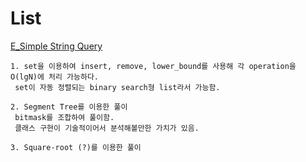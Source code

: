List
====


[E_Simple String Query](https://atcoder.jp/contests/abc157/tasks/abc157_e)
 ```
 1. set을 이용하여 insert, remove, lower_bound를 사용해 각 operation을 O(lgN)에 처리 가능하다.
  set이 자동 정렬되는 binary search형 list라서 가능함.
  
 2. Segment Tree를 이용한 풀이
  bitmask를 조합하여 풀이함. 
  클래스 구현이 기술적이어서 분석해볼만한 가치가 있음.
  
 3. Square-root (?)를 이용한 풀이
 ```
